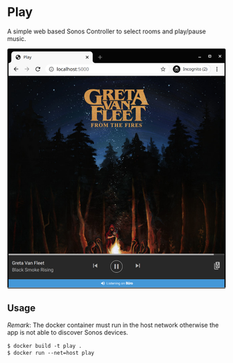 # Play

A simple web based Sonos Controller to select rooms and play/pause music.

![play-interface](docs/play.png)

## Usage

*Remark*: The docker container must run in the host network otherwise the app is not able to discover Sonos devices.

```
$ docker build -t play .
$ docker run --net=host play
```

